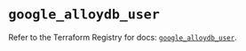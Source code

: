 # `google_alloydb_user`

Refer to the Terraform Registry for docs: [`google_alloydb_user`](https://registry.terraform.io/providers/hashicorp/google/6.33.0/docs/resources/alloydb_user).

